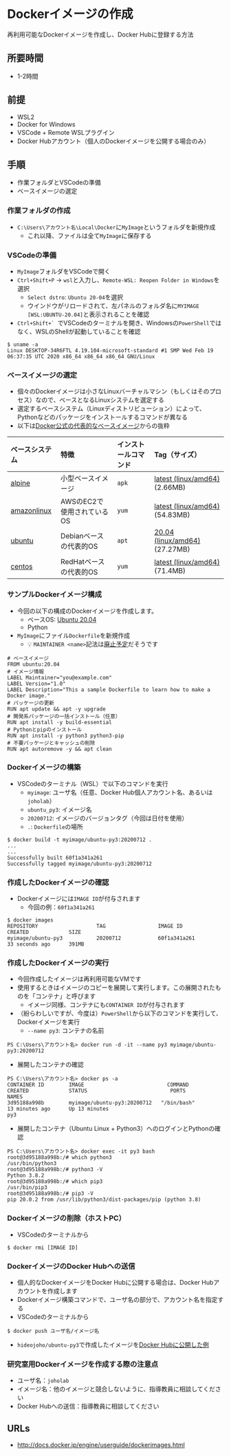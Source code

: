 # Dockerイメージの作成

再利用可能なDockerイメージを作成し、Docker Hubに登録する方法

## 所要時間

- 1-2時間

## 前提

- WSL2
- Docker for Windows
- VSCode + Remote WSLプラグイン
- Docker Hubアカウント（個人のDockerイメージを公開する場合のみ）

## 手順

- 作業フォルダとVSCodeの準備
- ベースイメージの選定

### 作業フォルダの作成

- `C:\Users\アカウント名\Local\Docker`に`MyImage`というフォルダを新規作成
  - これ以降、ファイルは全て`MyImage`に保存する
  
### VSCodeの準備

- `MyImage`フォルダをVSCodeで開く
- `Ctrl+Shift+P` → `wsl`と入力し、`Remote-WSL: Reopen Folder in Windows`を選択
  - `Select dstro`: `Ubuntu 20-04`を選択
  - ウインドウがリロードされて、左パネルのフォルダ名に`MYIMAGE [WSL:UBUNTU-20.04]`と表示されることを確認
- ``Ctrl+Shift+` ``でVSCodeのターミナルを開き、Windowsの`PowerShell`ではなく、WSLのShellが起動していることを確認

```
$ uname -a
Linux DESKTOP-34R6FTL 4.19.104-microsoft-standard #1 SMP Wed Feb 19 06:37:35 UTC 2020 x86_64 x86_64 x86_64 GNU/Linux
```

### ベースイメージの選定

- 個々のDockerイメージは小さなLinuxバーチャルマシン（もしくはそのプロセス）なので、ベースとなるLinuxシステムを選定する
- 選定するベースシステム（Linuxディストリビューション）によって、Pythonなどのパッケージをインストールするコマンドが異なる
- 以下は[Docker公式の代表的なベースイメージ](https://hub.docker.com/search?q=&type=image&image_filter=official&category=os)からの抜粋

|ベースシステム|特徴|インストールコマンド|Tag（サイズ）|
|:--|:--|:--|:--|
|[alpine](https://hub.docker.com/_/alpine)|小型ベースイメージ|`apk`|[latest (linux/amd64)](https://hub.docker.com/_/alpine?tab=tags&name=latest) (2.66MB)|
|[amazonlinux](https://hub.docker.com/_/amazonlinux)|AWSのEC2で使用されているOS|`yum`|[latest (linux/amd64)](https://hub.docker.com/_/amazonlinux?tab=tags&page=1&name=latest) (54.83MB)|
|[ubuntu](https://hub.docker.com/_/ubuntu)|Debianベースの代表的OS|`apt`|[20.04 (linux/amd64)](https://hub.docker.com/_/ubuntu?tab=tags&name=20.04) (27.27MB)|
|[centos](https://hub.docker.com/_/centos)|RedHatベースの代表的OS|`yum`|[latest (linux/amd64)](https://hub.docker.com/_/centos?tab=tags&page=1&name=centos8) (71.4MB)|

### サンプルDockerイメージ構成

- 今回の以下の構成のDockerイメージを作成します。
  - ベースOS: [Ubuntu 20.04](https://hub.docker.com/_/ubuntu?tab=tags&name=20.04)
  - Python
- `MyImage`にファイル`Dockerfile`を新規作成
  - :bulb: `MAINTAINER <name>`記法は[廃止予定](http://docs.docker.jp/engine/reference/builder.html#maintainer)だそうです

```
# ベースイメージ
FROM ubuntu:20.04
# イメージ情報
LABEL Maintainer="you@example.com"
LABEL Version="1.0"
LABEL Description="This a sample Dockerfile to learn how to make a Docker image."
# パッケージの更新
RUN apt update && apt -y upgrade
# 開発系パッケージの一括インストール（任意）
RUN apt install -y build-essential
# Pythonとpipのインストール
RUN apt install -y python3 python3-pip
# 不要パッケージとキャッシュの削除
RUN apt autoremove -y && apt clean
```

### Dockerイメージの構築

- VSCodeのターミナル（WSL）で以下のコマンドを実行
  - `myimage`: ユーザ名（任意、Docker Hub個人アカウント名、あるいは`joholab`）
  - `ubuntu_py3`: イメージ名
  - `20200712`: イメージのバージョンタグ（今回は日付を使用）
  - `.`: `Dockerfile`の場所

```
$ docker build -t myimage/ubuntu-py3:20200712 .
...
...
Successfully built 60f1a341a261
Successfully tagged myimage/ubuntu-py3:20200712
```

### 作成したDockerイメージの確認

- Dockerイメージには`IMAGE ID`が付与されます
  - 今回の例：`60f1a341a261`

```
$ docker images
REPOSITORY                   TAG                 IMAGE ID            CREATED             SIZE
myimage/ubuntu-py3           20200712            60f1a341a261        33 seconds ago      391MB
```

### 作成したDockerイメージの実行

- 今回作成したイメージは再利用可能なVMです
- 使用するときはイメージのコピーを展開して実行します。この展開されたものを「コンテナ」と呼びます
  - イメージ同様、コンテナにも`CONTAINER ID`が付与されます
- （紛らわしいですが、今度は）`PowerShell`から以下のコマンドを実行して、Dockerイメージを実行
  - `--name py3`: コンテナの名前

```
PS C:\Users\アカウント名> docker run -d -it --name py3 myimage/ubuntu-py3:20200712
```

- 展開したコンテナの確認

```
PS C:\Users\アカウント名> docker ps -a
CONTAINER ID        IMAGE                           COMMAND                  CREATED             STATUS                           PORTS               NAMES
3d95188a998b        myimage/ubuntu-py3:20200712   "/bin/bash"              13 minutes ago      Up 13 minutes                                        py3
```

- 展開したコンテナ（Ubuntu Linux + Python3）へのログインとPythonの確認

```
PS C:\Users\アカウント名> docker exec -it py3 bash
root@3d95188a998b:/# which python3
/usr/bin/python3
root@3d95188a998b:/# python3 -V
Python 3.8.2
root@3d95188a998b:/# which pip3
/usr/bin/pip3
root@3d95188a998b:/# pip3 -V
pip 20.0.2 from /usr/lib/python3/dist-packages/pip (python 3.8)
```

### Dockerイメージの削除（ホストPC）

- VSCodeのターミナルから

```
$ docker rmi [IMAGE ID]
```

### DockerイメージのDocker Hubへの送信

- 個人的なDockerイメージをDocker Hubに公開する場合は、Docker Hubアカウントを作成します
- Dockerイメージ構築コマンドで、ユーザ名の部分で、アカウント名を指定する
- VSCodeのターミナルから

```
$ docker push ユーザ名/イメージ名
```

- `hideojoho/ubuntu-py3`で作成したイメージを[Docker Hubに公開した例](https://hub.docker.com/repository/docker/hideojoho/ubuntu-py3)

### 研究室用Dockerイメージを作成する際の注意点

- ユーザ名：`joholab`
- イメージ名：他のイメージと競合しないように、指導教員に相談してください
- Docker Hubへの送信：指導教員に相談してください

## URLs

- http://docs.docker.jp/engine/userguide/dockerimages.html
